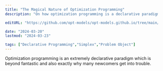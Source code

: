 ```yaml
---
title: "The Magical Nature of Optimization Programming"
description: "On how optimization programming is a declarative paradigm to the extreme, which is at once beyond fantastic and also exactly why many newcomers get into trouble."

editURL: "https://github.com/opt-models/opt-models.github.io/tree/main/content/compendium/magical-optimization-programming/index.md"

date: "2024-03-20"
lastmod: "2024-03-23"

tags: ["Declarative Programming","Simplex","Problem Object"]
---
```


Optimization programming is an extremely declarative paradigm which is beyond fantastic and also exactly why many newcomers get into trouble.

